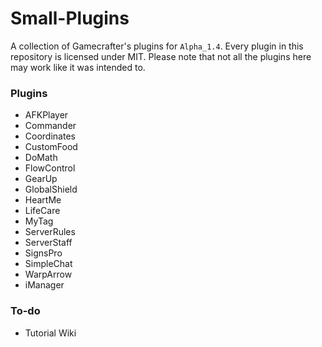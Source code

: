 # Small-Plugins
A collection of Gamecrafter's plugins for `Alpha_1.4`. Every plugin in this repository is licensed under MIT. Please note that
not all the plugins here may work like it was intended to.

### Plugins
* AFKPlayer
* Commander
* Coordinates
* CustomFood
* DoMath
* FlowControl
* GearUp
* GlobalShield
* HeartMe
* LifeCare
* MyTag
* ServerRules
* ServerStaff
* SignsPro
* SimpleChat
* WarpArrow
* iManager

### To-do
* Tutorial Wiki
